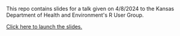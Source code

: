 This repo contains slides for a talk given on 4/8/2024 to the Kansas Department of Health and Environment's R User Group.

[Click here to launch the slides.](https://eliotmonaco.github.io/presentation-vectorization/)
